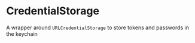 # CredentialStorage
A wrapper around `URLCredentialStorage` to store tokens and passwords in the keychain
